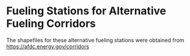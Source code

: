 # Fueling Stations for Alternative Fueling Corridors

The shapefiles for these alternative fueling stations were obtained from https://afdc.energy.gov/corridors
